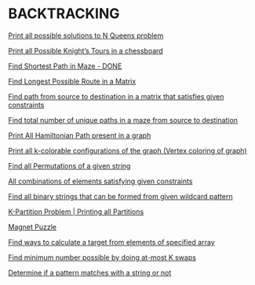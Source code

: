 # BACKTRACKING

[Print all possible solutions to N Queens problem
](http://www.techiedelight.com/print-possible-solutions-n-queens-problem/)

[Print all Possible Knight’s Tours in a chessboard
](http://www.techiedelight.com/print-possible-knights-tours-chessboard/)

[Find Shortest Path in Maze - DONE
](http://www.techiedelight.com/find-shortest-path-in-maze/)

[Find Longest Possible Route in a Matrix
](http://www.techiedelight.com/find-longest-possible-route-matrix/)

[Find path from source to destination in a matrix that satisfies given constraints
](http://www.techiedelight.com/find-path-source-destination-matrix-satisfies-given-constraints/)

[Find total number of unique paths in a maze from source to destination
](http://www.techiedelight.com/find-total-number-unique-paths-maze-source-destination/)

[Print All Hamiltonian Path present in a graph
](http://www.techiedelight.com/print-all-hamiltonian-path-present-in-a-graph/)

[Print all k-colorable configurations of the graph (Vertex coloring of graph)
](http://www.techiedelight.com/print-k-colorable-configurations-graph-vertex-coloring-graph/)

[Find all Permutations of a given string
](http://www.techiedelight.com/find-permutations-given-string/)

[All combinations of elements satisfying given constraints
](http://www.techiedelight.com/find-combinations-of-elements-satisfies-given-constraints/)

[Find all binary strings that can be formed from given wildcard pattern
](http://www.techiedelight.com/find-binary-strings-can-formed-given-wildcard-pattern/)

[K-Partition Problem | Printing all Partitions
](http://www.techiedelight.com/k-partition-problem-print-all-subsets/)

[Magnet Puzzle
](http://www.techiedelight.com/magnet-puzzle/)

[Find ways to calculate a target from elements of specified array
](http://www.techiedelight.com/find-ways-calculate-target-elements-array/)

[Find minimum number possible by doing at-most K swaps
](http://www.techiedelight.com/find-minimum-number-possible-k-swaps/)

[Determine if a pattern matches with a string or not](http://www.techiedelight.com/determine-pattern-matches-string-not/)

